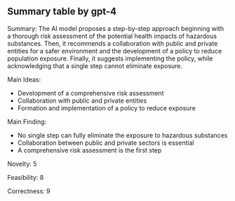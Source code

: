 ## Summary table by gpt-4
Summary: 
The AI model proposes a step-by-step approach beginning with a thorough risk assessment of the potential health impacts of hazardous substances. Then, it recommends a collaboration with public and private entities for a safer environment and the development of a policy to reduce population exposure. Finally, it suggests implementing the policy, while acknowledging that a single step cannot eliminate exposure.

Main Ideas: 
- Development of a comprehensive risk assessment
- Collaboration with public and private entities 
- Formation and implementation of a policy to reduce exposure

Main Finding: 
- No single step can fully eliminate the exposure to hazardous substances 
- Collaboration between public and private sectors is essential 
- A comprehensive risk assessment is the first step 

Novelty: 
5

Feasibility: 
8

Correctness:
9